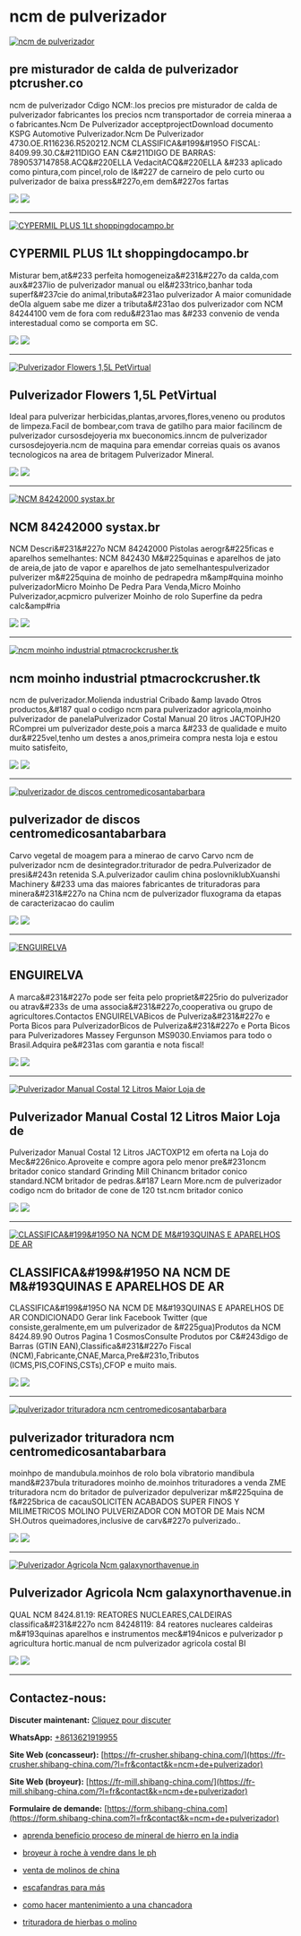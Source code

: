 # ncm de pulverizador

<a href="https://swt.shibang-china.com/?l=fr&img&k=ncm+de+pulverizador" target="_blank">![ncm de pulverizador](http://static.shibang-china.com/all-800x300/901.jpg)</a>

## pre misturador de calda de pulverizador ptcrusher.co
ncm de pulverizador Cdigo NCM:.los precios pre misturador de calda de pulverizador fabricantes los precios ncm transportador de correia mineraa a o fabricantes.Ncm De Pulverizador acceptprojectDownload documento KSPG Automotive Pulverizador.Ncm De Pulverizador 4730.OE.R116236.R520212.NCM CLASSIFICA&#199&#195O FISCAL: 8409.99.30.C&#211DIGO EAN C&#211DIGO DE BARRAS: 7890537147858.ACQ&#220ELLA VedacitACQ&#220ELLA &#233 aplicado como pintura,com pincel,rolo de l&#227 de carneiro de pelo curto ou pulverizador de baixa press&#227o,em dem&#227os fartas


<a href="https://whatsapp.shibangsoft.com/WhatsApp.php" target="_blank" title="WhatsApp">![](http://static.shibang-china.com/icon/whatsapp.png)</a> <a href="https://swt.shibang-china.com/?l=fr&icon&k=ncm+de+pulverizador" target="_blank">![](http://static.shibang-china.com/icon/chat-fr.png)</a>

---

<a href="https://swt.shibang-china.com/?l=fr&img&k=ncm+de+pulverizador" target="_blank">![CYPERMIL PLUS 1Lt shoppingdocampo.br](http://static.shibang-china.com/all-800x300/205.jpg)</a>

## CYPERMIL PLUS 1Lt shoppingdocampo.br
Misturar bem,at&#233 perfeita homogeneiza&#231&#227o da calda,com aux&#237lio de pulverizador manual ou el&#233trico,banhar toda superf&#237cie do animal,tributa&#231ao pulverizador A maior comunidade deOla alguem sabe me dizer a tributa&#231ao dos pulverizador com NCM 84244100 vem de fora com redu&#231ao mas &#233 convenio de venda interestadual como se comporta em SC.


<a href="https://whatsapp.shibangsoft.com/WhatsApp.php" target="_blank" title="WhatsApp">![](http://static.shibang-china.com/icon/whatsapp.png)</a> <a href="https://swt.shibang-china.com/?l=fr&icon&k=ncm+de+pulverizador" target="_blank">![](http://static.shibang-china.com/icon/chat-fr.png)</a>

---

<a href="https://swt.shibang-china.com/?l=fr&img&k=ncm+de+pulverizador" target="_blank">![Pulverizador Flowers 1,5L PetVirtual](http://static.shibang-china.com/all-800x300/817.jpg)</a>

## Pulverizador Flowers 1,5L PetVirtual
Ideal para pulverizar herbicidas,plantas,arvores,flores,veneno ou produtos de limpeza.Facil de bombear,com trava de gatilho para maior facilincm de pulverizador cursosdejoyeria mx bueconomics.inncm de pulverizador cursosdejoyeria.ncm de maquina para emendar correias quais os avanos tecnologicos na area de britagem Pulverizador Mineral.


<a href="https://whatsapp.shibangsoft.com/WhatsApp.php" target="_blank" title="WhatsApp">![](http://static.shibang-china.com/icon/whatsapp.png)</a> <a href="https://swt.shibang-china.com/?l=fr&icon&k=ncm+de+pulverizador" target="_blank">![](http://static.shibang-china.com/icon/chat-fr.png)</a>

---

<a href="https://swt.shibang-china.com/?l=fr&img&k=ncm+de+pulverizador" target="_blank">![NCM 84242000 systax.br](http://static.shibang-china.com/all-800x300/371.jpg)</a>

## NCM 84242000 systax.br
NCM Descri&#231&#227o NCM 84242000 Pistolas aerogr&#225ficas e aparelhos semelhantes: NCM 842430 M&#225quinas e aparelhos de jato de areia,de jato de vapor e aparelhos de jato semelhantespulverizador pulverizer m&#225quina de moinho de pedrapedra m&amp#quina moinho pulverizadorMicro Moinho De Pedra Para Venda,Micro Moinho Pulverizador,acpmicro pulverizer Moinho de rolo Superfine da pedra calc&amp#ria


<a href="https://whatsapp.shibangsoft.com/WhatsApp.php" target="_blank" title="WhatsApp">![](http://static.shibang-china.com/icon/whatsapp.png)</a> <a href="https://swt.shibang-china.com/?l=fr&icon&k=ncm+de+pulverizador" target="_blank">![](http://static.shibang-china.com/icon/chat-fr.png)</a>

---

<a href="https://swt.shibang-china.com/?l=fr&img&k=ncm+de+pulverizador" target="_blank">![ncm moinho industrial ptmacrockcrusher.tk](http://static.shibang-china.com/all-800x300/3.jpg)</a>

## ncm moinho industrial ptmacrockcrusher.tk
ncm de pulverizador.Molienda industrial Cribado &amp lavado Otros productos,&#187 qual o codigo ncm para pulverizador agricola,moinho pulverizador de panelaPulverizador Costal Manual 20 litros JACTOPJH20 RComprei um pulverizador deste,pois a marca &#233 de qualidade e muito dur&#225vel,tenho um destes a anos,primeira compra nesta loja e estou muito satisfeito,


<a href="https://whatsapp.shibangsoft.com/WhatsApp.php" target="_blank" title="WhatsApp">![](http://static.shibang-china.com/icon/whatsapp.png)</a> <a href="https://swt.shibang-china.com/?l=fr&icon&k=ncm+de+pulverizador" target="_blank">![](http://static.shibang-china.com/icon/chat-fr.png)</a>

---

<a href="https://swt.shibang-china.com/?l=fr&img&k=ncm+de+pulverizador" target="_blank">![pulverizador de discos centromedicosantabarbara](http://static.shibang-china.com/all-800x300/979.jpg)</a>

## pulverizador de discos centromedicosantabarbara
Carvo vegetal de moagem para a minerao de carvo Carvo ncm de pulverizador ncm de desintegrador.triturador de pedra.Pulverizador de presi&#243n retenida S.A.pulverizador caulim china poslovniklubXuanshi Machinery &#233 uma das maiores fabricantes de trituradoras para minera&#231&#227o na China ncm de pulverizador fluxograma da etapas de caracterizacao do caulim


<a href="https://whatsapp.shibangsoft.com/WhatsApp.php" target="_blank" title="WhatsApp">![](http://static.shibang-china.com/icon/whatsapp.png)</a> <a href="https://swt.shibang-china.com/?l=fr&icon&k=ncm+de+pulverizador" target="_blank">![](http://static.shibang-china.com/icon/chat-fr.png)</a>

---

<a href="https://swt.shibang-china.com/?l=fr&img&k=ncm+de+pulverizador" target="_blank">![ENGUIRELVA](http://static.shibang-china.com/all-800x300/1401.jpg)</a>

## ENGUIRELVA
A marca&#231&#227o pode ser feita pelo propriet&#225rio do pulverizador ou atrav&#233s de uma associa&#231&#227o,cooperativa ou grupo de agricultores.Contactos ENGUIRELVABicos de Pulveriza&#231&#227o e Porta Bicos para PulverizadorBicos de Pulveriza&#231&#227o e Porta Bicos para Pulverizadores Massey Fergunson MS9030.Enviamos para todo o Brasil.Adquira pe&#231as com garantia e nota fiscal!


<a href="https://whatsapp.shibangsoft.com/WhatsApp.php" target="_blank" title="WhatsApp">![](http://static.shibang-china.com/icon/whatsapp.png)</a> <a href="https://swt.shibang-china.com/?l=fr&icon&k=ncm+de+pulverizador" target="_blank">![](http://static.shibang-china.com/icon/chat-fr.png)</a>

---

<a href="https://swt.shibang-china.com/?l=fr&img&k=ncm+de+pulverizador" target="_blank">![Pulverizador Manual Costal 12 Litros Maior Loja de](http://static.shibang-china.com/all-800x300/97.jpg)</a>

## Pulverizador Manual Costal 12 Litros Maior Loja de
Pulverizador Manual Costal 12 Litros JACTOXP12 em oferta na Loja do Mec&#226nico.Aproveite e compre agora pelo menor pre&#231oncm britador conico standard Grinding Mill Chinancm britador conico standard.NCM britador de pedras.&#187 Learn More.ncm de pulverizador codigo ncm do britador de cone de 120 tst.ncm britador conico


<a href="https://whatsapp.shibangsoft.com/WhatsApp.php" target="_blank" title="WhatsApp">![](http://static.shibang-china.com/icon/whatsapp.png)</a> <a href="https://swt.shibang-china.com/?l=fr&icon&k=ncm+de+pulverizador" target="_blank">![](http://static.shibang-china.com/icon/chat-fr.png)</a>

---

<a href="https://swt.shibang-china.com/?l=fr&img&k=ncm+de+pulverizador" target="_blank">![CLASSIFICA&#199&#195O NA NCM DE M&#193QUINAS E APARELHOS DE AR](http://static.shibang-china.com/all-800x300/419.jpg)</a>

## CLASSIFICA&#199&#195O NA NCM DE M&#193QUINAS E APARELHOS DE AR
CLASSIFICA&#199&#195O NA NCM DE M&#193QUINAS E APARELHOS DE AR CONDICIONADO Gerar link Facebook Twitter (que consiste,geralmente,em um pulverizador de &#225gua)Produtos da NCM 8424.89.90 Outros Pagina 1 CosmosConsulte Produtos por C&#243digo de Barras (GTIN EAN),Classifica&#231&#227o Fiscal (NCM),Fabricante,CNAE,Marca,Pre&#231o,Tributos (ICMS,PIS,COFINS,CSTs),CFOP e muito mais.


<a href="https://whatsapp.shibangsoft.com/WhatsApp.php" target="_blank" title="WhatsApp">![](http://static.shibang-china.com/icon/whatsapp.png)</a> <a href="https://swt.shibang-china.com/?l=fr&icon&k=ncm+de+pulverizador" target="_blank">![](http://static.shibang-china.com/icon/chat-fr.png)</a>

---

<a href="https://swt.shibang-china.com/?l=fr&img&k=ncm+de+pulverizador" target="_blank">![pulverizador trituradora ncm centromedicosantabarbara](http://static.shibang-china.com/all-800x300/1428.jpg)</a>

## pulverizador trituradora ncm centromedicosantabarbara
moinhpo de mandubula.moinhos de rolo bola vibratorio mandibula mand&#237bula trituradores moinho de.moinhos trituradores a venda ZME trituradora ncm do britador de pulverizador depulverizar m&#225quina de f&#225brica de cacauSOLICITEN ACABADOS SUPER FINOS Y MILIMETRICOS MOLINO PULVERIZADOR CON MOTOR DE Mais ‎‎NCM SH.Outros queimadores,inclusive de carv&#227o pulverizado..


<a href="https://whatsapp.shibangsoft.com/WhatsApp.php" target="_blank" title="WhatsApp">![](http://static.shibang-china.com/icon/whatsapp.png)</a> <a href="https://swt.shibang-china.com/?l=fr&icon&k=ncm+de+pulverizador" target="_blank">![](http://static.shibang-china.com/icon/chat-fr.png)</a>

---

<a href="https://swt.shibang-china.com/?l=fr&img&k=ncm+de+pulverizador" target="_blank">![Pulverizador Agricola Ncm galaxynorthavenue.in](http://static.shibang-china.com/all-800x300/952.jpg)</a>

## Pulverizador Agricola Ncm galaxynorthavenue.in
QUAL NCM 8424.81.19: REATORES NUCLEARES,CALDEIRAS classifica&#231&#227o ncm 84248119: 84 reatores nucleares caldeiras m&#193quinas aparelhos e instrumentos mec&#194nicos e pulverizador p agricultura hortic.manual de ncm pulverizador agricola costal BI

<a href="https://whatsapp.shibangsoft.com/WhatsApp.php" target="_blank" title="WhatsApp">![](http://static.shibang-china.com/icon/whatsapp.png)</a> <a href="https://swt.shibang-china.com/?l=fr&icon&k=ncm+de+pulverizador" target="_blank">![](http://static.shibang-china.com/icon/chat-fr.png)</a>

---
## Contactez-nous:

**Discuter maintenant:** [Cliquez pour discuter](https://swt.shibang-china.com?l=fr&contact&k=ncm+de+pulverizador)

**WhatsApp:**  [+8613621919955](https://whatsapp.shibangsoft.com/WhatsApp.php)

**Site Web (concasseur):** [https://fr-crusher.shibang-china.com/](https://fr-crusher.shibang-china.com/?l=fr&contact&k=ncm+de+pulverizador)

**Site Web (broyeur):** [https://fr-mill.shibang-china.com/](https://fr-mill.shibang-china.com/?l=fr&contact&k=ncm+de+pulverizador)

**Formulaire de demande:** [https://form.shibang-china.com](https://form.shibang-china.com?l=fr&contact&k=ncm+de+pulverizador)

* [aprenda beneficio proceso de mineral de hierro en la india](../64/aprenda%20beneficio%20proceso%20de%20mineral%20de%20hierro%20en%20la%20india.md)

* [broyeur à roche à vendre dans le ph](../65/broyeur%20%C3%A0%20roche%20%C3%A0%20vendre%20dans%20le%20ph.md)

* [venta de molinos de china](../63/venta%20de%20molinos%20de%20china.md)

* [escafandras para más](../63/escafandras%20para%20m%C3%A1s.md)

* [como hacer mantenimiento a una chancadora](../64/como%20hacer%20mantenimiento%20a%20una%20chancadora.md)

* [trituradora de hierbas o molino](../64/trituradora%20de%20hierbas%20o%20molino.md)